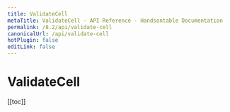 ```yaml
---
title: ValidateCell
metaTitle: ValidateCell - API Reference - Handsontable Documentation
permalink: /8.2/api/validate-cell
canonicalUrl: /api/validate-cell
hotPlugin: false
editLink: false
---
```


# ValidateCell

[[toc]]

